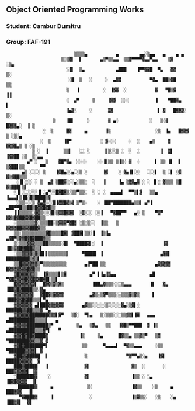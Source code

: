 ## Object Oriented Programming Works
### Student: Cambur Dumitru 
### Group: FAF-191


                              ▒▒▒▒▄           ▄        ▄▄░▒▄▄   ▄    ▄ ▄
                         ▒░▒▓▌  ▌       ▄▒▀▒▒▄▄  ▒▒▓▀▀▀▀▓▄▄▀▄▄    ▒▓      ░▒▄
                           ░▐▌  ▒▄            ▄███    ▐▀▀▓▓█  ▀▄   ▓▓      ▒░
                            ░█  ▒   ░     ░  ▄▓▓           ▀▓▄  ██▒▓█       ▒▒
                           ▒   ▐         ░  ▐▓▓  ░           ▓   ▀█▒▓       ▐▐
                           ░  ▄▀     ▒     ▐▓▓  ░░░          ▐    ▀██▓▄      ▌
                           ▐▄▓░     ░      ▓▓                 ▌ ▓   █▓▓▓░    ▒░
                      ▒    ▐█▌     ░       ▓ ▄░            ░   ▒░▓   █▓▓▓▄░  ▐ ▒
                  ░  ▒     █▓     ▄       ▐▒                 ░▒  ▐▄   █▓▓▓ ▒ ░▒░▄
                 ░  ▒     ▐█▀           ░ ▓░░░     ░  ░    ▄▒     ▓    ▓▓▓█▄▒ ▒ ░▒
              ▒ ░  ▐      ▒▒▌   ░░ ░      ▌▒░░▒ ░  ░  ░        ▐  ▓▌   ▐▓▓██ ░▒  ▒░▄▄
            ▄▀ ░   ▒    ▓█▀▓▄  ░░░░    ░░▐▌▒▒ ▒▐▒░ ▓  ░      ▌ ▒▒ ▐▌  ▌ ▒▓██▌▒▒      ▀▀
          ▄▒ ░░░░ ▒    ▐▓█▄░░▄░░▒ ░      ▐▓    ░ ▓▄▐▌░░   ░░░▌  ▒ ░▌ ░▓ ▓▒▓██▒▒▒
        ░▐▌░░░ ░ ▒  ▄▓ ▒██▓░░░▄░▒▒░  ░   ▐     ▐▄ ▒▓▓▄▓ ░ ░ ▐▌░ ▓▒▒▒ ▒█ ▓▒███▌▒▌
       ░▐▌░░░░░░▐▌░▄▀░░█▓█▓▒░▒▒▀▒▒░  ░ ░ ░  ▄▄▄▄▌  ▀▀▒▌▓   ▒▒▄ ▐▄▄▄▌▒▐█░█▒████▒▓
        ░▒▒░░░▒ ▓▄▓░░░█▐▓▓█▓▒▓ ▒▀▒░    ░ ▐██▀███████▄▒▒▌ ▄▀▐ ▄██▀▀█▒▒██▒█▓▓█▓█▒▒
       ▐▐▒▒▒▒▒░▓▓▒░░░█▌▒▓▓█▓▓▓  ░▓░░░ ░░▐   ▀▓██▀▀   ▄░ ▒    ▀▓▀ ▓▓▒█▓██▓▓█▓██▒▒
       ░▒▒▒▒▒▒▒▓░▒▒▒██░▒▓▓▓▀▓█▓ ░▒░▒░░  ▐▒▒   ▒                  ▓▓▓▓██▓▓▓███▓▒▒
       ▒▒░▒▒▒▒▒▒▒▒▒▓█▒▒▒▒█▓▌ ▓██▓▌▒▒░▐  ▐▒▐▄                   ▄▓█▀▒▓▓█▓█▓███▓▒▒
       ▒░▒▒▒▓▓▓▒▒▒██▒▒▒▒▒░█▌  ▀████▓▌░  ▐                       ▐▓ ▐█▒▓▓█▓███▓▒▒▌
       ░▒▒▓▓▓▓▒▓▒█▌▌▒▒▒▒▒▒▒▌     ▀████▌ ▐                      ▄▓▓▌ █████████▒▓▒▌
       ▒▒█▓▓▓▓▓▓▒▀▒▒▒▒▒▒▒▒▒       ▄▐▀██ ▒▒                   ▄▓▓▓▓▓ █▓▓▓▓▓▓▓█▓█▒▒
       ▓█▓▓▓▓▓▓▒  ▐▓▒▒▒▒▌▒▓         ▄▀ ▌▐▄▐▓▄▄             ▄█ ▀▓█▓▓▓▓█▓▓█▓▓█▓█▌▒▒▌
       █▓▓▓▓▓▓▓▌  █▓▓▒▓▒▓▒           ▐██▄▓▒▒▒░░░▒▄▄▄       ▐▌   ▓▄  ▐██▓█▓████▒▒░▓▄
       ▓▓▓▓▓▓▓▌  ▓██▓▒▓▓▓▓          ▄▓▒░▒▓▀▒▒▒░░▒▒▒▓▒▓▒     ▌       ▐███▓▓█▓██▒▒▒▌▀▄
       ▓▓▓▓▓▓▓ ▄▌███▓▓▓▓▓▓       ▄▓▒▒░░░░░▒░░░░░▓▄░▒▓▌░             ██████▓▓██▒▒▒▓ ▀▄
       ▓▓▓▓▓▓███████▓▓▓▌▓▀   ▒▓░  ▀▌▄   ▒░▒▒▒░░░▒▒▓▓▌▐▓   ▄▄▄     ▄██████████▒▒▒▒▌   ▄
       ▓▓▓▓▓████████▒▀         ▒▄   ▒▓▄   ▒▒   ▐▓█▒▀▀███  ▓ ▐▒    ▄██████████▒▒▒▓▀▌   ▀
       ▓▓▓█▓██▓████▓            ▐▒     ▒▄      █▓▒▒▄ ▒▒▓▒▀   ▒▓    ▀████████▓▓▒▒▓ ▓
       ▓▓█▓███████▀▌             ▒▒      ▀▄▄▄▄▌  ▀▓▒▒▄▄▄     ░▒▒     ▀██████▓▓▓▓▌ ▓
       ▓██▓▓█████  ▌              ▒               ▀▓▀▀▄▒░▄    ▐▓▌     █████▓▓▓▓▓  ▓
       ███▓█████   ▐              ▓▌                ▓▒  ░       ░      ███▓▓▓▓▓▌ ▐▓
       ░███████▓    ░             ▓▌                ▐▒▒ ░ ░▄           ▐█▓█▓▓▓▓  ▐▌
        ▐██████▓     ▄             ▒░               ▐▓▒▒    ░▒     ▄    ███▓▓▓   █
         ▀▓████▓     ▐              ░               ▐▒▓▒▒░   ░▒    ░▄   ▐██▓▓▌  ▓▌
